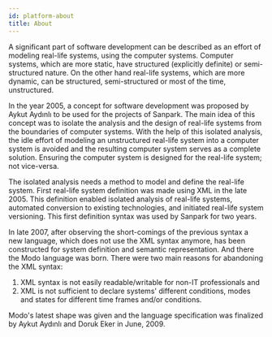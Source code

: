 ```yaml
---
id: platform-about
title: About
---
```


<a id="aHeaderMenuAnchor" data-header-menu="Docs"></a>

A significant part of software development can be described as an effort of modeling real-life systems, using the computer systems. Computer systems, which are more static, have structured (explicitly definite) or semi-structured nature. On the other hand real-life systems, which are more dynamic, can be structured, semi-structured or most of the time, unstructured.

In the year 2005, a concept for software development was proposed by Aykut Aydınlı to be used for the projects of Sanpark. The main idea of this concept was to isolate the analysis and the design of real-life systems from the boundaries of computer systems. With the help of this isolated analysis, the idle effort of modeling an unstructured real-life system into a computer system is avoided and the resulting computer system serves as a complete solution. Ensuring the computer system is designed for the real-life system; not vice-versa.

The isolated analysis needs a method to model and define the real-life system. First real-life system definition was made using XML in the late 2005. This definition enabled isolated analysis of real-life systems, automated conversion to existing technologies, and initiated real-life system versioning. This first definition syntax was used by Sanpark for two years.

In late 2007, after observing the short-comings of the previous syntax a new language, which does not use the XML syntax anymore, has been constructed for system definition and semantic representation. And there the Modo language was born. There were two main reasons for abandoning the XML syntax:

1.  XML syntax is not easily readable/writable for non-IT professionals and
2.  XML is not sufficient to declare systems' different conditions, modes and states for different time frames and/or conditions. 

Modo's latest shape was given and the language specification was finalized by Aykut Aydınlı and Doruk Eker in June, 2009. 
